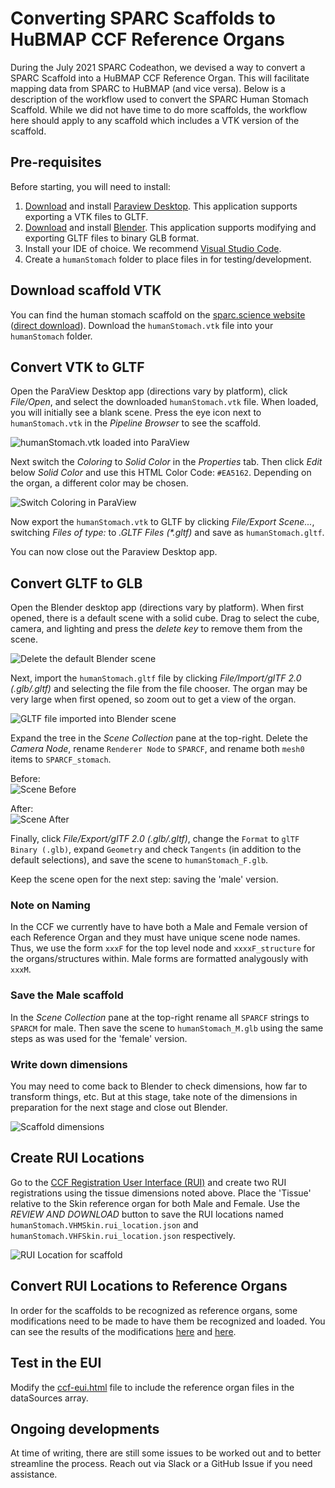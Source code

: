 # Converting SPARC Scaffolds to HuBMAP CCF Reference Organs

During the July 2021 SPARC Codeathon, we devised a way to convert a SPARC Scaffold into a HuBMAP CCF Reference Organ. This will facilitate mapping data from SPARC to HuBMAP (and vice versa). Below is a description of the workflow used to convert the SPARC Human Stomach Scaffold. While we did not have time to do more scaffolds, the workflow here should apply to any scaffold which includes a VTK version of the scaffold.

## Pre-requisites

Before starting, you will need to install:

1. [Download](https://www.paraview.org/download/) and install [Paraview Desktop](https://www.paraview.org/desktop/). This application supports exporting a VTK files to GLTF.
1. [Download](https://www.blender.org/download/) and install [Blender](https://www.blender.org/). This application supports modifying and exporting GLTF files to binary GLB format.
1. Install your IDE of choice. We recommend [Visual Studio Code](https://code.visualstudio.com/).
1. Create a `humanStomach` folder to place files in for testing/development.

## Download scaffold VTK

You can find the human stomach scaffold on the [sparc.science website](https://sparc.science/datasets/136?tab=files&path=files%2Fderivative) ([direct download](https://sparc.science/file/136/1?path=files%2Fderivative%2FhumanStomach.vtk)). Download the `humanStomach.vtk` file into your `humanStomach` folder.

## Convert VTK to GLTF

Open the ParaView Desktop app (directions vary by platform), click *File/Open*, and select the downloaded `humanStomach.vtk` file. When loaded, you will initially see a blank scene. Press the eye icon next to `humanStomach.vtk` in the *Pipeline Browser* to see the scaffold.

![humanStomach.vtk loaded into ParaView](img/10-vtk-scaffold.png)

Next switch the *Coloring* to *Solid Color* in the *Properties* tab. Then click *Edit* below *Solid Color* and use this HTML Color Code: `#EA5162`. Depending on the organ, a different color may be chosen.

![Switch Coloring in ParaView](img/11-switch-coloring.png)

Now export the `humanStomach.vtk` to GLTF by clicking *File/Export Scene...*, switching *Files of type:* to *.GLTF Files (\*.gltf)* and save as `humanStomach.gltf`.

You can now close out the Paraview Desktop app.

## Convert GLTF to GLB

Open the Blender desktop app (directions vary by platform). When first opened, there is a default scene with a solid cube. Drag to select the cube, camera, and lighting and press the *delete key* to remove them from the scene.

![Delete the default Blender scene](img/21-blender-default-scene.png)

Next, import the `humanStomach.gltf` file by clicking *File/Import/glTF 2.0 (.glb/.gltf)* and selecting the file from the file chooser. The organ may be very large when first opened, so zoom out to get a view of the organ.

![GLTF file imported into Blender scene](img/22-gltf-loaded.png)

Expand the tree in the *Scene Collection* pane at the top-right. Delete the *Camera Node*, rename `Renderer Node` to `SPARCF`, and rename both `mesh0` items to `SPARCF_stomach`.

Before: \
![Scene Before](img/23-nodes--before.png)

After: \
![Scene After](img/23-nodes--after.png)

Finally, click *File/Export/glTF 2.0 (.glb/.gltf)*, change the `Format` to `glTF Binary (.glb)`, expand `Geometry` and check `Tangents` (in addition to the default selections), and save the scene to `humanStomach_F.glb`.

Keep the scene open for the next step: saving the 'male' version.

### Note on Naming

In the CCF we currently have to have both a Male and Female version of each Reference Organ and they must have unique scene node names. Thus, we use the form `xxxF` for the top level node and `xxxxF_structure` for the organs/structures within. Male forms are formatted analygously with `xxxM`.

### Save the Male scaffold

In the *Scene Collection* pane at the top-right rename all `SPARCF` strings to `SPARCM` for male. Then save the scene to `humanStomach_M.glb` using the same steps as was used for the 'female' version.

### Write down dimensions

You may need to come back to Blender to check dimensions, how far to transform things, etc. But at this stage, take note of the dimensions in preparation for the next stage and close out Blender.

![Scaffold dimensions](img/24-scaffold-dimensions.png)

## Create RUI Locations

Go to the [CCF Registration User Interface (RUI)](https://hubmap-ccf-ui.netlify.app/rui/) and create two RUI registrations using the tissue dimensions noted above. Place the 'Tissue' relative to the Skin reference organ for both Male and Female. Use the *REVIEW AND DOWNLOAD* button to save the RUI locations named `humanStomach.VHMSkin.rui_location.json` and `humanStomach.VHFSkin.rui_location.json` respectively.

![RUI Location for scaffold](img/31-female-rui-placement.png)

## Convert RUI Locations to Reference Organs

In order for the scaffolds to be recognized as reference organs, some modifications need to be made to have them be recognized and loaded. You can see the results of the modifications [here](../api/public/scaffolds/humanStomach/humanStomach_F.ccf.jsonld) and [here]([here](../api/public/scaffolds/humanStomach/humanStomach_F.ccf.jsonld)).

## Test in the EUI

Modify the [ccf-eui.html](../website/src/assets/ccf-eui.html) file to include the reference organ files in the dataSources array.

## Ongoing developments

At time of writing, there are still some issues to be worked out and to better streamline the process. Reach out via Slack or a GitHub Issue if you need assistance.
